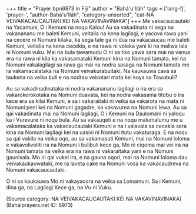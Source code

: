 +++
title = "Prayer bpn6973 in Fiji"
author = "Bahá'u'lláh"
tags = ['lang-fj', 'prayer-', "author-Bahá'u'lláh", "category-unsorted", "cat-NA VEIVAKACAUCAUTAKI KEI NA VAKAVINAVINAKA"]
+++
Me vakacaucautaki na Yacamuni, O i Kemuni na noqu Kalou! Au sa vakadinata ni sega na vakanananu me baleti Kemuni, veitalia na kena lagilagi, e yacova rawa yani na cecere ni Nomuni kilaka, ka sega tale ga ni dua na vakacaucau me baleti Kemuni, veitalia na kena cecekia, e na rawa ni voleka yani ki na maliwa lala ni Nomuni vuku. Mai na bula tawamudu O ni sa tiko yawa sara mai na vanua era na rawa ni kila ka vakasamataki Kemuni kina na Nomuni tamata, kei na Nomuni vakalagilagi sa rawa ga mai na nodra sasaga na Nomuni tamata me ra vakamacalataka na Nomuni veivakurabuitaki. Na kaukauwa cava sa taukena na veika buli e na nodrau veisotari mata kei koya sa Tawabuli?

Au sa vakadinadinataka ni nodra vakanananu lagilagi o ira era sa vakarokorokotaka na Nomuni duavata, kei na nodra vakasama titobu o ira kece era sa kilai Kemuni, e sa i vakaraitaki ni veika sa vakarota na mata ni Nomuni peni kei na Nomuni gagadre, ka vakavurea na Nomuni lewa. Au sa qai vakadinata mai na Nomuni lagilagi, O i Kemuni na Daulomani ni yaloqu ka i Vurevure ni noqu bula. Au sa vakauqeti e na noqu malumalumu me u vakamacalataka ka vakacaucautaki Kemuni e na i valavala sa cecekia sara kina na Nomuni lagilagi kei na uasivi ni Nomuni itutu vakaturaga. E na noqu sa qai vakila na veika oqo, au sa vakamasuti Kemuni, mai na Nomuni loloma e vakavolivoliti ira na Nomuni i bulibuli kece ga, Mo ni ciqoma mai vei ira na Nomuni tamata na veika era na rawa ni vakaraitaka yani e na Nomuni gaunisala. Mo ni qai vukei ira, e na gauna oqori, mai na Nomuni loloma dau veivakaukauwataki, me ra laveta cake na Nomuni vosa ka vakacaudreva na Nomuni vakacaucautaki.

O ni sa kaukauwa Mo ni vakayacora na veika sa Lomamuni. Sa i Kemuni, dina ga, na Lagilagi Kece ga, na Vu ni Vuku.

(Source category: NA VEIVAKACAUCAUTAKI KEI NA VAKAVINAVINAKA)
(Bahaiprayers.net ID: 6973)
